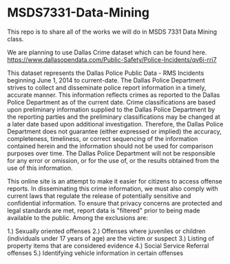 # MSDS7331-Data-Mining
This repo is to share all of the works we will do in MSDS 7331 Data Mining class.

We are planning to use Dallas Crime dataset which can be found here.
https://www.dallasopendata.com/Public-Safety/Police-Incidents/qv6i-rri7


This dataset represents the Dallas Police Public Data - RMS Incidents beginning June 1, 2014 to current-date. The Dallas Police Department strives to collect and disseminate police report information in a timely, accurate manner. This information reflects crimes as reported to the Dallas Police Department as of the current date. Crime classifications are based upon preliminary information supplied to the Dallas Police Department by the reporting parties and the preliminary classifications may be changed at a later date based upon additional investigation. Therefore, the Dallas Police Department does not guarantee (either expressed or implied) the accuracy, completeness, timeliness, or correct sequencing of the information contained herein and the information should not be used for comparison purposes over time. The Dallas Police Department will not be responsible for any error or omission, or for the use of, or the results obtained from the use of this information.

This online site is an attempt to make it easier for citizens to access offense reports. In disseminating this crime information, we must also comply with current laws that regulate the release of potentially sensitive and confidential information. To ensure that privacy concerns are protected and legal standards are met, report data is "filtered" prior to being made available to the public. Among the exclusions are:

1.) Sexually oriented offenses
2.) Offenses where juveniles or children (individuals under 17 years of age) are the victim or suspect
3.) Listing of property items that are considered evidence
4.) Social Service Referral offenses
5.) Identifying vehicle information in certain offenses

